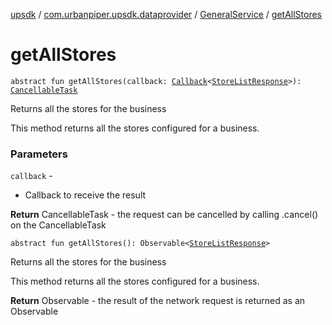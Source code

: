 [upsdk](../../index.md) / [com.urbanpiper.upsdk.dataprovider](../index.md) / [GeneralService](index.md) / [getAllStores](./get-all-stores.md)

# getAllStores

`abstract fun getAllStores(callback: `[`Callback`](../-callback/index.md)`<`[`StoreListResponse`](../../com.urbanpiper.upsdk.model.networkresponse/-store-list-response/index.md)`>): `[`CancellableTask`](../-cancellable-task/index.md)

Returns all the stores for the business

This method returns all the stores configured for a business.

### Parameters

`callback` -
* Callback to receive the result

**Return**
CancellableTask - the request can be cancelled by calling .cancel() on the CancellableTask

`abstract fun getAllStores(): Observable<`[`StoreListResponse`](../../com.urbanpiper.upsdk.model.networkresponse/-store-list-response/index.md)`>`

Returns all the stores for the business

This method returns all the stores configured for a business.

**Return**
Observable - the result of the network request is returned as an Observable


